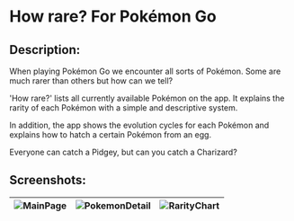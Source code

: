 # How rare? For Pokémon Go

## Description:
When playing Pokémon Go we encounter all sorts of Pokémon. Some are much rarer than others but how can we tell? 

'How rare?' lists all currently available Pokémon on the app. It explains the rarity of each Pokémon with a simple and descriptive system.

In addition, the app shows the evolution cycles for each Pokémon and explains how to hatch a certain Pokémon from an egg.

Everyone can catch a Pidgey, but can you catch a Charizard?

## Screenshots:
| ![MainPage](http://imgur.com/938v7jC.png)| ![PokemonDetail](http://imgur.com/Ftdr7hw.png)| ![RarityChart](http://imgur.com/MMRjM6I.png)|
|:---:|:---:|:---:|

